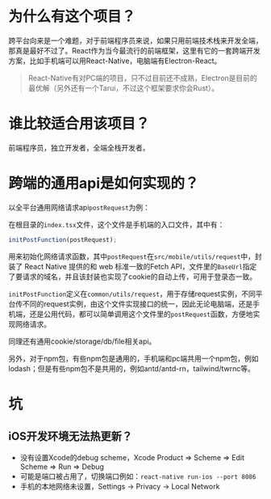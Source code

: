 # 为什么有这个项目？
跨平台向来是一个难题，对于前端程序员来说，如果只用前端技术栈来开发全端，那真是最好不过了。React作为当今最流行的前端框架，这里有它的一套跨端开发方案，比如手机端可以用React-Native，电脑端有Electron-React。
> React-Native有对PC端的项目，只不过目前还不成熟，Electron是目前的最优解（另外还有一个Tarui，不过这个框架要求你会Rust）。
# 谁比较适合用该项目？
前端程序员，独立开发者，全端全栈开发者。
# 跨端的通用api是如何实现的？
以全平台通用网络请求api`postRequest`为例：

在根目录的`index.tsx`文件，这个文件是手机端的入口文件，其中有：
```js
initPostFunction(postRequest);
```
用来初始化网络请求函数，其中`postRequest`在`src/mobile/utils/request`中，封装了 React Native 提供的和 web 标准一致的Fetch API，文件里的`BaseUrl`指定了要请求的域名，并且该封装也实现了cookie的自动上传，可用于登录态一致。

`initPostFunction`定义在`common/utils/request`，用于存储request实例，不同平台传不同的request实例，由这个文件实现接口的统一，因此无论电脑端，还是手机端，还是公用代码，都可以简单调用这个文件里的`postRequest`函数，方便地实现网络请求。

同理还有通用cookie/storage/db/file相关api。

另外，对于npm包，有些npm包是通用的，手机端和pc端共用一个npm包，例如lodash；但是有些npm包不是共用的，例如antd/antd-rn，tailwind/twrnc等。

# 坑
## iOS开发环境无法热更新？
* 没有设置Xcode的debug scheme，Xcode Product => Scheme => Edit Scheme => Run => Debug
* 可能是端口被占用了，切换端口例如：`react-native run-ios --port 8086`
* 手机的本地网络未设置，Settings -> Privacy -> Local Network


